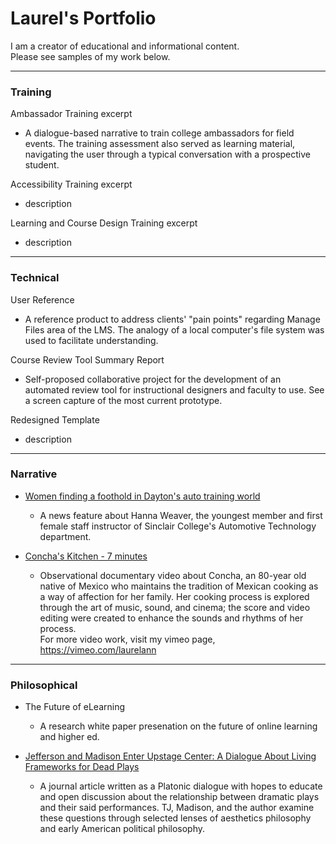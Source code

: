 # Laurel's Portfolio
I am a creator of educational and informational content.  <br/>Please see samples of my work below.

---
### Training
Ambassador Training excerpt
- A dialogue-based narrative to train college ambassadors for field events. The training assessment also served as learning material, navigating the user through a typical conversation with a prospective student.

Accessibility Training excerpt
- description

Learning and Course Design Training excerpt
- description

---
### Technical
User Reference
- A reference product to address clients' "pain points" regarding Manage Files area of the LMS. The analogy of a local computer's file system was used to facilitate understanding.

Course Review Tool Summary Report
- Self-proposed collaborative project for the development of an automated review tool for instructional designers and faculty to use. See a screen capture of the most current prototype. 

Redesigned Template
- description

---
### Narrative
- [Women finding a foothold in Dayton's auto training world](https://www.daytondailynews.com/local/women-finding-a-foothold-in-daytons-auto-training-world/IHOCSAFZ3ZECFOHPMYFN3MM5E4/)
  - A news feature about Hanna Weaver, the youngest member and first female staff instructor of Sinclair College's Automotive Technology department.

- [Concha's Kitchen - 7 minutes](https://vimeo.com/27172500)
  - Observational documentary video about Concha, an 80-year old native of Mexico who maintains the tradition of Mexican cooking as a way of affection for her family. Her cooking process is explored through the art of music, sound, and cinema; the score and video editing were created to enhance the sounds and rhythms of her process.
<br/>For more video work, visit my vimeo page, https://vimeo.com/laurelann  

---
### Philosophical
- The Future of eLearning 
  - A research white paper presenation on the future of online learning and higher ed.
  
- [Jefferson and Madison Enter Upstage Center: A Dialogue About Living Frameworks for Dead Plays](http://www.etudesonline.com/sept2015painter.html) 
  - A journal article written as a Platonic dialogue with hopes to educate and open discussion about the relationship between dramatic plays and their said performances. TJ, Madison, and the author examine these questions through selected lenses of aesthetics philosophy and early American political philosophy.


